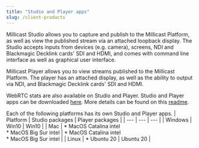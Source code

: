 ```yaml
---
title: "Studio and Player apps"
slug: /client-products
---
```

Millicast Studio allows you to capture and publish to the Millicast Platform, as well as view the published stream via an attached loopback display. The Studio accepts inputs from devices (e.g. camera), screens, NDI and Blackmagic Decklink cards' SDI and HDMI, and comes with command line interface as well as graphical user interface.

Millicast Player allows you to view streams published to the Millicast Platform. The player has an attached display, as well as the ability to output via NDI, and Blackmagic Decklink cards' SDI and HDMI.

WebRTC stats are also available on Studio and Player. Studio and Player apps can be downloaded [here](https://github.com/millicast/millicast-native-sdk/releases). More details can be found on this [readme](https://github.com/millicast/millicast-native-sdk/blob/main/README.md).

Each of the following platforms has its own Studio and Player apps.
| Platform | Studio packages | Player packages |
| --- | --- | --- |
| Windows | Win10 | Win10 |
| Mac | *   MacOS Catalina intel<br/>    *   MacOS Big Sur intel | *   MacOS Catalina intel<br/>    *   MacOS Big Sur intel |
| Linux | *   Ubuntu 20 | Ubuntu 20 |

